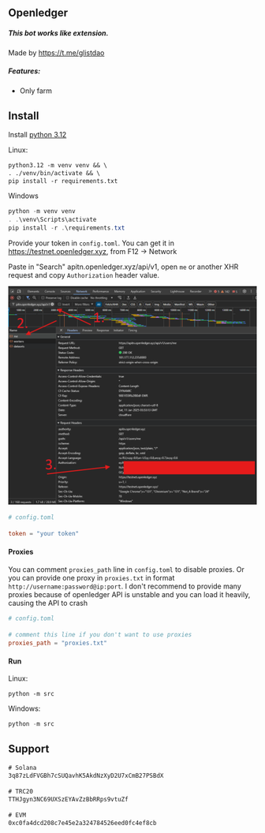 ## Openledger

##### This bot works like extension.
Made by https://t.me/glistdao

##### Features:
- Only farm

## Install

Install [python 3.12](https://www.python.org/downloads/release/python-3120/)


Linux:
```shell
python3.12 -m venv venv && \
. ./venv/bin/activate && \
pip install -r requirements.txt
```

Windows
```powershell
python -m venv venv
. .\venv\Scripts\activate
pip install -r .\requirements.txt
```

Provide your token in `config.toml`. You can get it in https://testnet.openledger.xyz,
from F12 -> Network

Paste in "Search" apitn.openledger.xyz/api/v1, open `me` or another XHR request and copy `Authorization` header value.

![token catching](./assets/openledger-readme-1.png)

```toml
# config.toml

token = "your token"
```


#### Proxies

You can comment `proxies_path` line in `config.toml` to disable proxies.
Or you can provide one proxy in `proxies.txt` in format `http://username:password@ip:port`.
I don't recommend to provide many proxies because of openledger API is unstable and you can load it heavily, causing the API to crash

```toml
# config.toml

# comment this line if you don't want to use proxies
proxies_path = "proxies.txt"
```

#### Run

Linux:
```shell
python -m src
```

Windows:
```powershell
python -m src
```

## Support

```
# Solana
3q87zLdFVGBh7cSUQavhK5AkdNzXyD2U7xCmB27PSBdX

# TRC20
TTHJgyn3NC69UXSzEYAvZzBbRRps9vtuZf

# EVM
0xc0fa4dcd208c7e45e2a324784526eed0fc4ef8cb
```

